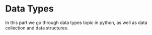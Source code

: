 # Data Types

In this part we go through data types topic in python, as well as data collection and data structures.